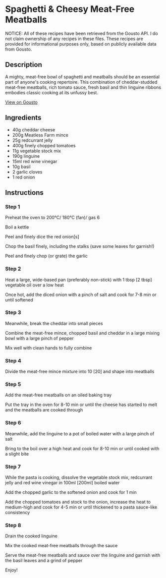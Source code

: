 # Spaghetti & Cheesy Meat-Free Meatballs

NOTICE: All of these recipes have been retrieved from the Gousto API. I do not claim ownership of any recipes in these files. These recipes are provided for informational purposes only, based on publicly available data from Gousto.

## Description

A mighty, meat-free bowl of spaghetti and meatballs should be an essential part of anyone's cooking repertoire. This combination of cheddar-studded meat-free meatballs, rich tomato sauce, fresh basil and thin linguine ribbons embodies classic cooking at its unfussy best. 

[View on Gousto](https://www.gousto.co.uk/recipes/cookbook/spaghetti-cheesy-meat-free-meatballs)

## Ingredients

- 40g cheddar cheese
- 200g Meatless Farm mince
- 25g redcurrant jelly
- 400g finely chopped tomatoes
- 11g vegetable stock mix
- 190g linguine
- 15ml red wine vinegar
- 10g basil
- 2 garlic cloves 
- 1 red onion

## Instructions


### Step 1

Preheat the oven to 200°C/ 180°C (fan)/ gas 6

Boil a kettle

Peel and finely dice the red onion<span class="text-danger">[s]</span>

Chop the basil finely, including the stalks (save some leaves for garnish!)

Peel and finely chop (or grate) the garlic


### Step 2

Heat a large, wide-based pan (preferably non-stick) with 1 tbsp <span class="text-danger">[2 tbsp] </span>vegetable oil over a low heat

Once hot, add the diced onion with a pinch of salt and cook for 7-8 min or until softened


### Step 3

Meanwhile, break the cheddar into small pieces

Combine the meat-free mince, chopped basil and cheddar in a large mixing bowl with a large pinch of pepper

Mix well with clean hands to fully combine


### Step 4

Divide the meat-free mince mixture into 10 <span class="text-danger">[20]</span> and shape into meatballs


### Step 5

Add the meat-free meatballs on an oiled baking tray

Put the tray in the oven for 8-10 min or until the cheese has started to melt and the meatballs are cooked through


### Step 6

Meanwhile, add the linguine to a pot of boiled water with a large pinch of salt

Bring to the boil over a high heat and cook for 8-10 min or until cooked with a slight bite


### Step 7

While the pasta is cooking, dissolve the vegetable stock mix, redcurrant jelly and red wine vinegar in 100ml <span class="text-danger">[200ml] </span>boiled water

Add the chopped garlic to the softened onion and cook for 1 min

Add the chopped tomatoes and stock to the onion, increase the heat to medium-high and cook for 4-5 min or until thickened to a pasta sauce-like consistency

### Step 8

Drain the cooked linguine

Mix the cooked meat-free meatballs through the sauce

Serve the meat-free meatballs and sauce over the linguine and garnish with the basil leaves and a grind of pepper

Enjoy!

